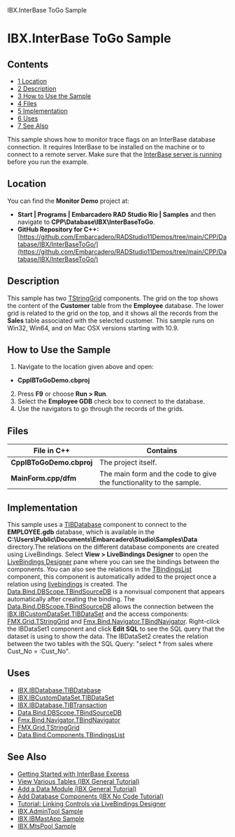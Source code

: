IBX.InterBase ToGo Sample[]()
# IBX.InterBase ToGo Sample 



## Contents



* [1 Location](#Location)
* [2 Description](#Description)
* [3 How to Use the Sample](#How_to_Use_the_Sample)
* [4 Files](#Files)
* [5 Implementation](#Implementation)
* [6 Uses](#Uses)
* [7 See Also](#See_Also)

This sample shows how to monitor trace flags on an InterBase database connection. It requires InterBase to be installed on the machine or to connect to a remote server. Make sure that the [InterBase server is running](http://docwiki.embarcadero.com/RADStudio/en/InterBase) before you run the example. 
## Location 

You can find the **Monitor Demo** project at:
* **Start | Programs | Embarcadero RAD Studio Rio | Samples** and then navigate to **CPP\Database\IBX\InterBaseToGo**.
* **GitHub Repository for C++:**[https://github.com/Embarcadero/RADStudio11Demos/tree/main/CPP/Database/IBX/InterBaseToGo/](https://github.com/Embarcadero/RADStudio11Demos/tree/main/CPP/Database/IBX/InterBaseToGo/)

## Description 

This sample has two [TStringGrid](http://docwiki.embarcadero.com/Libraries/en/FMX.Grid.TStringGrid) components. The grid on the top shows the content of the **Customer** table from the **Employee** database. The lower grid is related to the grid on the top, and it shows all the records from the **Sales** table associated with the selected customer. This sample runs on Win32, Win64, and on Mac OSX versions starting with 10.9.

## How to Use the Sample 


1.  Navigate to the location given above and open:

* **CppIBToGoDemo.cbproj**

2.  Press **F9** or choose **Run > Run**.
3.  Select the **Employee GDB** check box to connect to the database.
4.  Use the navigators to go through the records of the grids.

## Files 



|**File in C++**         |**Contains**                                                       |
|------------------------|-------------------------------------------------------------------|
|**CppIBToGoDemo.cbproj**|The project itself.                                                |
|**MainForm.cpp/dfm**    |The main form and the code to give the functionality to the sample.|


## Implementation 

This sample uses a [TIBDatabase](http://docwiki.embarcadero.com/Libraries/en/IBX.IBDatabase.TIBDatabase) component to connect to the **EMPLOYEE.gdb** database, which is available in the **C:\Users\Public\Documents\Embarcadero\Studio\\Samples\Data** directory.The relations on the different database components are created using LiveBindings. Select **View > LiveBindings Designer** to open the [LiveBindings Designer](http://docwiki.embarcadero.com/RADStudio/en/LiveBindings_Designer) pane where you can see the bindings between the components. You can also see the relations in the [TBindingsList](http://docwiki.embarcadero.com/Libraries/en/Data.Bind.Components.TBindingsList) component, this component is automatically added to the project once a relation using [livebindings](http://docwiki.embarcadero.com/RADStudio/en/LiveBindings_in_RAD_Studio) is created. 
The [Data.Bind.DBScope.TBindSourceDB](http://docwiki.embarcadero.com/Libraries/en/Data.Bind.DBScope.TBindSourceDB) is a nonvisual component that appears automatically after creating the binding.
The [Data.Bind.DBScope.TBindSourceDB](http://docwiki.embarcadero.com/Libraries/en/Data.Bind.DBScope.TBindSourceDB) allows the connection between the [IBX.IBCustomDataSet.TIBDataSet](http://docwiki.embarcadero.com/Libraries/en/IBX.IBCustomDataSet.TIBDataSet) and the access components: [FMX.Grid.TStringGrid](http://docwiki.embarcadero.com/Libraries/en/FMX.Grid.TStringGrid) and [Fmx.Bind.Navigator.TBindNavigator](http://docwiki.embarcadero.com/Libraries/en/Fmx.Bind.Navigator.TBindNavigator).
Right-click the IBDataSet1 component and click **Edit SQL** to see the SQL query that the dataset is using to show the data. The IBDataSet2 creates the relation between the two tables with the SQL Query: "select * from sales where Cust_No = :Cust_No".

## Uses 


* [IBX.IBDatabase.TIBDatabase](http://docwiki.embarcadero.com/Libraries/en/IBX.IBDatabase.TIBDatabase)
* [IBX.IBCustomDataSet.TIBDataSet](http://docwiki.embarcadero.com/Libraries/en/IBX.IBCustomDataSet.TIBDataSet)
* [IBX.IBDatabase.TIBTransaction](http://docwiki.embarcadero.com/Libraries/en/IBX.IBDatabase.TIBTransaction)
* [Data.Bind.DBScope.TBindSourceDB](http://docwiki.embarcadero.com/Libraries/en/Data.Bind.DBScope.TBindSourceDB)
* [Fmx.Bind.Navigator.TBindNavigator](http://docwiki.embarcadero.com/Libraries/en/Fmx.Bind.Navigator.TBindNavigator)
* [FMX.Grid.TStringGrid](http://docwiki.embarcadero.com/Libraries/en/FMX.Grid.TStringGrid)
* [Data.Bind.Components.TBindingsList](http://docwiki.embarcadero.com/Libraries/en/Data.Bind.Components.TBindingsList)

## See Also 


* [Getting Started with InterBase Express](http://docwiki.embarcadero.com/RADStudio/en/Getting_Started_with_InterBase_Express)
* [View Various Tables (IBX General Tutorial)](http://docwiki.embarcadero.com/RADStudio/en/View_Various_Tables_(IBX_General_Tutorial))
* [Add a Data Module (IBX General Tutorial)](http://docwiki.embarcadero.com/RADStudio/en/Add_a_Data_Module_(IBX_General_Tutorial))
* [Add Database Components (IBX No Code Tutorial)](http://docwiki.embarcadero.com/RADStudio/en/Add_Database_Components_(IBX_No_Code_Tutorial))
* [Tutorial: Linking Controls via LiveBindings Designer](http://docwiki.embarcadero.com/RADStudio/en/Tutorial:_Linking_Controls_via_LiveBindings_Designer)
* [IBX.AdminTool Sample](http://docwiki.embarcadero.com/CodeExamples/en/IBX.AdminTool_Sample)
* [IBX.IBMastApp Sample](http://docwiki.embarcadero.com/CodeExamples/en/IBX.IBMastApp_Sample)
* [IBX.MtsPool Sample](http://docwiki.embarcadero.com/CodeExamples/en/IBX.MtsPool_Sample)





